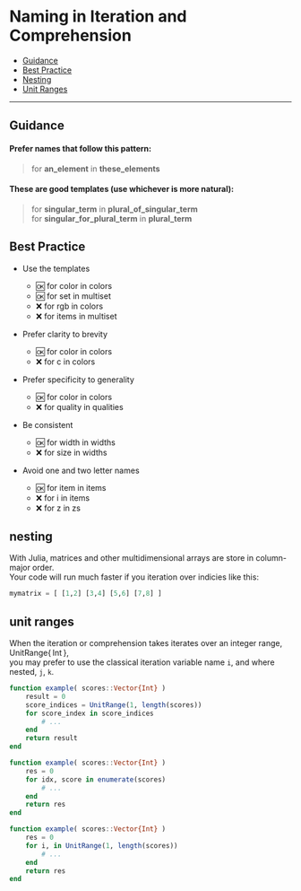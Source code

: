 # Naming in Iteration and Comprehension

- [Guidance](https://github.com/JuliaPraxis/Naming/blob/master/guides/Iteration.md#guidance)
- [Best Practice](https://github.com/JuliaPraxis/Naming/blob/master/guides/Iteration.md#best-practice)
- [Nesting](https://github.com/JuliaPraxis/Naming/blob/master/guides/Iteration.md#nesting)
- [Unit Ranges](https://github.com/JuliaPraxis/Naming/blob/master/guides/Iteration.md#unit-ranges)

-------

## Guidance

#### Prefer names that follow this pattern:   

> for **an_element** in **these_elements**

#### These are good templates (use whichever is more natural):

> for **singular_term** in **plural_of_singular_term**  
> for **singular_for_plural_term** in **plural_term**
  

## Best Practice
  
- Use the templates
  - :ok: for color in colors
  - :ok: for set in multiset
  - :x:  for rgb in colors
  - :x:  for items in multiset

- Prefer clarity to brevity  
  - :ok: for color in colors
  - :x:  for c in colors
  
- Prefer specificity to generality  
  - :ok: for color in colors
  - :x:  for quality in qualities

- Be consistent
  - :ok: for width in widths
  - :x:  for size in widths
  
- Avoid one and two letter names
  - :ok: for item in items
  - :x:  for i in items
  - :x:  for z in zs
  
## nesting

With Julia, matrices and other multidimensional arrays are store in column-major order.   
Your code will run much faster if you iteration over indicies like this:

```julia
mymatrix = [ [1,2] [3,4] [5,6] [7,8] ]
```

## unit ranges

When the iteration or comprehension takes iterates over an integer range, UnitRange{&thinsp;Int&thinsp;},   
you may prefer to use the classical iteration variable name `i`, and where nested, `j`, `k`.  

```julia
function example( scores::Vector{Int} )
    result = 0  
    score_indices = UnitRange(1, length(scores))
    for score_index in score_indices
        # ... 
    end
    return result
end

function example( scores::Vector{Int} )
    res = 0  
    for idx, score in enumerate(scores)
        # ... 
    end
    return res
end

function example( scores::Vector{Int} )
    res = 0  
    for i, in UnitRange(1, length(scores))
        # ... 
    end
    return res
end
```

